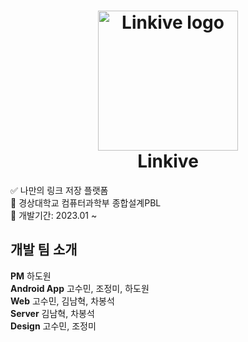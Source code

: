 <h1 align="center">
  <img alt="Linkive logo" src="https://user-images.githubusercontent.com/76805879/229301824-3f774e24-ceec-4444-a660-d5daf4c4bb22.png" width="224px"/><br/>
  Linkive
</h1>

<p align="left">✅ 나만의 링크 저장 플랫폼<br/>
🏢 경상대학교 컴퓨터과학부 종합설계PBL<br/>
📅 개발기간: 2023.01 ~<br/></p>

## 개발 팀 소개
**PM** 하도원  
**Android App** 고수민, 조정미, 하도원  
**Web** 고수민, 김남혁, 차봉석  
**Server** 김남혁, 차봉석  
**Design** 고수민, 조정미  
